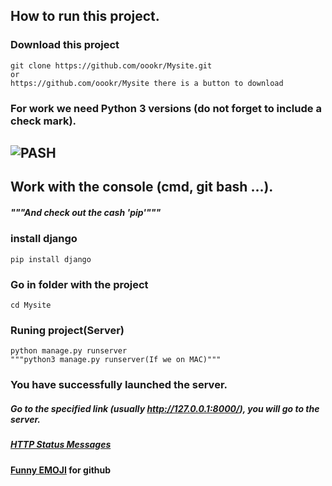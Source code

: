 ## How to run this project.

### Download this project
    git clone https://github.com/oookr/Mysite.git
    or
    https://github.com/oookr/Mysite there is a button to download
### For work we need Python 3 versions (do not forget to include a check mark).
![PASH](https://aatayyab.files.wordpress.com/2016/12/71.jpg?w=656)
---
Work with the console (cmd, git bash ...).
---
##### """And check out the cash 'pip'"""
### install django 
    pip install django
### Go in folder with the project
    cd Mysite
### Runing project(Server)
    python manage.py runserver
    """python3 manage.py runserver(If we on MAC)"""
### You have successfully launched the server.
##### Go to the specified link (usually http://127.0.0.1:8000/), you will go to the server.

##### [HTTP Status Messages](https://www.w3schools.com/tags/ref_httpmessages.asp)

#### [Funny EMOJI](https://www.webfx.com/tools/emoji-cheat-sheet/) for github